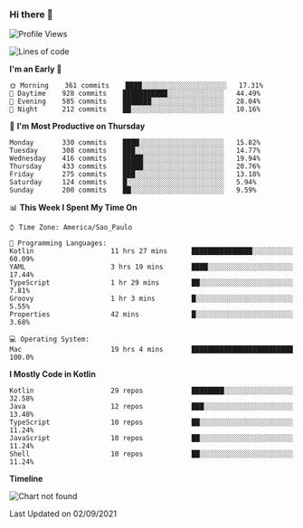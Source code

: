 ### Hi there 👋

<!--
**fernandonogueira/fernandonogueira** is a ✨ _special_ ✨ repository because its `README.md` (this file) appears on your GitHub profile.

Here are some ideas to get you started:

- 🔭 I’m currently working on ...
- 🌱 I’m currently learning ...
- 👯 I’m looking to collaborate on ...
- 🤔 I’m looking for help with ...
- 💬 Ask me about ...
- 📫 How to reach me: ...
- 😄 Pronouns: ...
- ⚡ Fun fact: ...
-->

<!--START_SECTION:waka-->
![Profile Views](http://img.shields.io/badge/Profile%20Views-1-blue)

![Lines of code](https://img.shields.io/badge/From%20Hello%20World%20I%27ve%20Written-462383%20lines%20of%20code-blue)

**I'm an Early 🐤** 

```text
🌞 Morning    361 commits    ████░░░░░░░░░░░░░░░░░░░░░   17.31% 
🌆 Daytime    928 commits    ███████████░░░░░░░░░░░░░░   44.49% 
🌃 Evening    585 commits    ███████░░░░░░░░░░░░░░░░░░   28.04% 
🌙 Night      212 commits    ██░░░░░░░░░░░░░░░░░░░░░░░   10.16%

```
📅 **I'm Most Productive on Thursday** 

```text
Monday       330 commits    ████░░░░░░░░░░░░░░░░░░░░░   15.82% 
Tuesday      308 commits    ███░░░░░░░░░░░░░░░░░░░░░░   14.77% 
Wednesday    416 commits    █████░░░░░░░░░░░░░░░░░░░░   19.94% 
Thursday     433 commits    █████░░░░░░░░░░░░░░░░░░░░   20.76% 
Friday       275 commits    ███░░░░░░░░░░░░░░░░░░░░░░   13.18% 
Saturday     124 commits    █░░░░░░░░░░░░░░░░░░░░░░░░   5.94% 
Sunday       200 commits    ██░░░░░░░░░░░░░░░░░░░░░░░   9.59%

```


📊 **This Week I Spent My Time On** 

```text
⌚︎ Time Zone: America/Sao_Paulo

💬 Programming Languages: 
Kotlin                   11 hrs 27 mins      ███████████████░░░░░░░░░░   60.09% 
YAML                     3 hrs 19 mins       ████░░░░░░░░░░░░░░░░░░░░░   17.44% 
TypeScript               1 hr 29 mins        ██░░░░░░░░░░░░░░░░░░░░░░░   7.81% 
Groovy                   1 hr 3 mins         █░░░░░░░░░░░░░░░░░░░░░░░░   5.55% 
Properties               42 mins             █░░░░░░░░░░░░░░░░░░░░░░░░   3.68%

💻 Operating System: 
Mac                      19 hrs 4 mins       █████████████████████████   100.0%

```

**I Mostly Code in Kotlin** 

```text
Kotlin                   29 repos            ████████░░░░░░░░░░░░░░░░░   32.58% 
Java                     12 repos            ███░░░░░░░░░░░░░░░░░░░░░░   13.48% 
TypeScript               10 repos            ██░░░░░░░░░░░░░░░░░░░░░░░   11.24% 
JavaScript               10 repos            ██░░░░░░░░░░░░░░░░░░░░░░░   11.24% 
Shell                    10 repos            ██░░░░░░░░░░░░░░░░░░░░░░░   11.24%

```


**Timeline**

![Chart not found](https://raw.githubusercontent.com/fernandonogueira/fernandonogueira/master/charts/bar_graph.png) 


 Last Updated on 02/09/2021
<!--END_SECTION:waka-->
